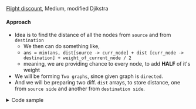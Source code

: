 [Flight discount](https://cses.fi/problemset/task/1195/), Medium, modified Djikstra

#### Approach

- Idea is to find the distance of all the nodes from `source` and from `destination`
  - We then can do something like,
  - `ans = min(ans, dist[source -> curr_node] + dist [curr_node -> destination] + weight_of_current_node / 2`
  - meaning, we are providing chance to every node, to add **HALF** of it's weight
- We will be forming `Two graphs`, since given graph is `directed`.
- And we will be preparing two diff. `dist` arrays, to store distance, one from `source side` and another from `destination side`.

<details>
<summary>Code sample </summary>

```cpp
#define Graph vector<vector<pair<long long int, long long int>>>
Graph graph, graphRev;

vector<ll> dji(const ll &source, const Graph &graph) {
    ll n = graph.size();
    vector<ll> dist(n + 1, 2e18);

    priority_queue<pll, vector<pll>, greater<pll>> pq;
    pq.push({0, source});
    dist[source] = 0;

    while (!pq.empty()) {
        auto [d, u] = pq.top();
        pq.pop();

        if (dist[u] < d)
          continue;

        for (const auto &[v, dd] : graph[u]) {
          if (dd + dist[u] < dist[v]) {
            dist[v] = dd + dist[u];
            pq.push({dist[v], v});
          }
        }
    }
    return dist;
}

void solve() {
    ll n, m;
    cin >> n >> m;

    graph = graphRev = Graph(n + 1);
    vector<tuple<ll, ll, ll>> arr;
        for (int i = 0; i < m; i++) {
        ll a, b, w;
        cin >> a >> b >> w;
        graph[a].push_back({b, w});
        graphRev[b].push_back({a, w});

        arr.push_back({a, b, w});
    }

    auto one = dji(1, graph);
    auto two = dji(n, graphRev);

    ll ans = ll(2e18);
    for (const auto &[from, to, w] : arr) {
        ans = min(ans, one[from] + two[to] + (w) / 2);
    }
    cout << ans << '\n';
}
```

</details>

